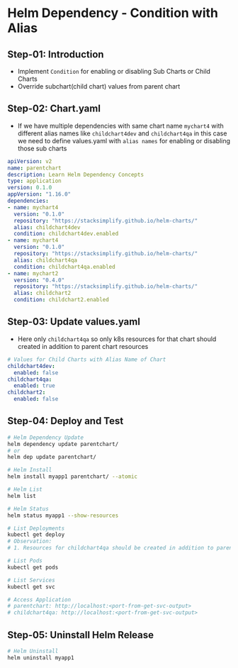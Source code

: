 # Helm Dependency - Condition with Alias

## Step-01: Introduction

- Implement `Condition` for enabling or disabling Sub Charts or Child Charts
- Override subchart(child chart) values from parent chart


## Step-02: Chart.yaml

- If we have multiple dependencies with same chart name `mychart4` with different alias names like `childchart4dev` and `childchart4qa` in this case we need to define values.yaml with `alias names` for enabling or disabling those sub charts

```yaml
apiVersion: v2
name: parentchart
description: Learn Helm Dependency Concepts
type: application
version: 0.1.0
appVersion: "1.16.0"
dependencies:
- name: mychart4
  version: "0.1.0"
  repository: "https://stacksimplify.github.io/helm-charts/"
  alias: childchart4dev
  condition: childchart4dev.enabled
- name: mychart4
  version: "0.1.0"
  repository: "https://stacksimplify.github.io/helm-charts/"
  alias: childchart4qa
  condition: childchart4qa.enabled
- name: mychart2
  version: "0.4.0"
  repository: "https://stacksimplify.github.io/helm-charts/"
  alias: childchart2
  condition: childchart2.enabled
```

## Step-03: Update values.yaml

- Here only `childchart4qa` so only k8s resources for that chart should created in addition to parent chart resources

```yaml
# Values for Child Charts with Alias Name of Chart
childchart4dev:
  enabled: false
childchart4qa:
  enabled: true
childchart2:
  enabled: false
```


## Step-04: Deploy and Test

```sh
# Helm Dependency Update
helm dependency update parentchart/
# or
helm dep update parentchart/

# Helm Install
helm install myapp1 parentchart/ --atomic

# Helm List
helm list

# Helm Status
helm status myapp1 --show-resources

# List Deployments
kubectl get deploy
# Observation:
# 1. Resources for childchart4qa should be created in addition to parent chart

# List Pods
kubectl get pods

# List Services
kubectl get svc

# Access Application
# parentchart: http://localhost:<port-from-get-svc-output>
# childchart4qa: http://localhost:<port-from-get-svc-output>
```

## Step-05: Uninstall Helm Release

```sh
# Helm Uninstall
helm uninstall myapp1
```
